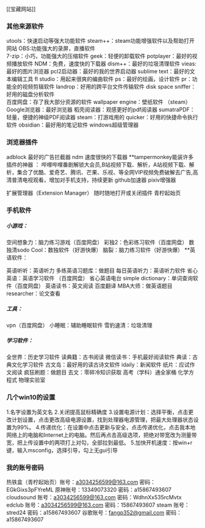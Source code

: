 [[宝藏网站]]
### 其他来源软件
utools：快速启动等强大功能软件
steam++：steam功能增强软件以及帮助打开网站
OBS:功能强大的录屏，直播软件          
7-zip：小巧，功能强大的压缩软件
geek：轻便的卸载软件
potplayer：最好的视频播放软件
NDM：免费，速度快的下载器
dism++：最好的垃圾清理软件
vieas:最好的图片浏览器
pcl2启动器：最好的我的世界启动器
sublime text：最好的文本编辑工具
fl studio：用起来很爽的编曲软件
ps：最好的绘画，设计软件 
pr：功能全的视频剪辑软件 
landrop：好用的跨平台文件传输软件 
disk space sniffer：好用的磁盘分析软件  
百度网盘：存了我大部分资源的软件 
wallpaper engine：壁纸软件 （steam） 
Google浏览器：最好浏览器 
稻壳阅读器：观感更好的pdf阅读器 
sumatraPDF：轻量，便捷的神级PDF阅读器 
steam：打游戏用的 
quicker：好用的快捷命令执行软件
obsidian：最好用的笔记软件 
windows超级管理器 
### 浏览器插件
adblock 最好的广告拦截器 
ndm 速度很快的下载器 
**tampermonkey能装许多插件的神器 ：
哔哩哔哩番剧解锁大会员,B站视频下载、解析，A站视频下载、解析，集合了优酷、爱奇艺、腾讯、芒果、乐视、等全网VIP视频免费破解去广告,高清普清电视观看，增加对手机支持，持续更新 
github加速器
pixiv增强器

扩展管理器（Extension Manager） 随时随地打开或关闭插件 
青柠起始页 
### 手机软件
##### 小游戏：

空间想象力：脑力练习游戏（百度网盘） 
彩独2：色彩练习软件（百度网盘） 
数独清sodo Cool：数独软件（好游快爆） 
脑裂：脑力练习软件（好游快爆）
**英语软件：

英语听听：英语听力 
多练英语习题库：做题目 
每日英语听力：英语听力软件 
省心英语：英语学习软件 （百度网盘）
省心英语电台
simple dictionary：单词查询软件（百度网盘） 
英语读书：英文阅读 
百度翻译
MBA大师：做英语题目
researcher：论文查看
##### 工具：

vpn（百度网盘）
小睡眠：辅助睡眠软件 
雪豹速清：垃圾清理
##### 学习软件：

全世界：历史学习软件 
读典籍：古书阅读 
微信读书：手机最好阅读软件 
典读：古典文化学习软件 
古文岛：最好用的读古诗文软件 
idaily：新闻软件 
纸片：应试作文阅读
疯狂刷题：做题目
去文：零碎冷知识获取
高考（学科）通全家桶
化学方程式
物理实验室
### 几个win10的设置
1.名字设置为英文名 
2.关闭提高鼠标精确度 
3.设置电源计划：选择平衡，点击更改计划设置，点击更改高级电源设置，找到处理器电源管理，把最大处理器状态设置为99%。 
4.传递优化：在设置中点击更新与安全，点击传递优化，点击我本地网络上的电脑和Internet上的电脑。然后再点击高级选项，把绝对带宽改为测量带宽，把上传设置中的两项打上对勾，全部拉到最低。 
5.加快开机速度：按win+r键，输入msconfig，选择引导，勾上无gui引导
### 我的账号密码
热铁盒（青柠起始页）账号：a3034256599@163.com 密码：EGkGixs3pFYreML
原神账号：13349073320 密码：a15867493607
cloudsound 账号：a3034256599@163.com 密码：WdhnXx535rcMvtx
edclub 账号：a3034256599@163.com 密码：15867493607
steam 账号：stred24 密码：a15867493607
谷歌账号：fangp352@gmail.com 密码：a15867493607